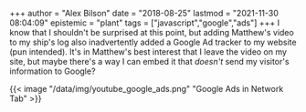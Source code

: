 +++
author = "Alex Bilson"
date = "2018-08-25"
lastmod = "2021-11-30 08:04:09"
epistemic = "plant"
tags = ["javascript","google","ads"]
+++
I know that I shouldn't be surprised at this point, but adding Matthew's video to my ship's log also inadvertently added a Google Ad tracker to my website (pun intended). It's in Matthew's best interest that I leave the video on my site, but maybe there's a way I can embed it that _doesn't_ send my visitor's information to Google?

{{< image "/data/img/youtube_google_ads.png" "Google Ads in Network Tab" >}}

